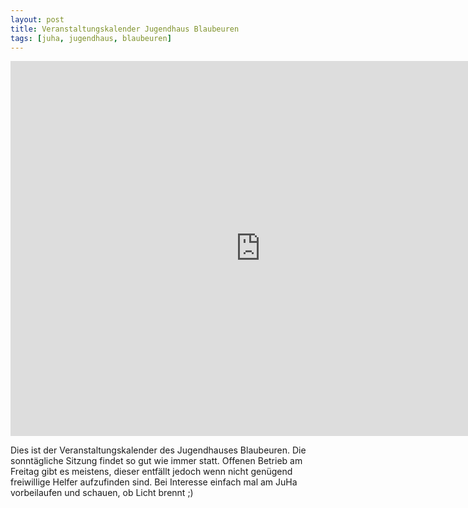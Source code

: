 ```yaml
---
layout: post
title: Veranstaltungskalender Jugendhaus Blaubeuren
tags: [juha, jugendhaus, blaubeuren]
---
```


<iframe src="https://calendar.google.com/calendar/embed?src=9gq2o1h1selvh7p1ujdi3a3ras%40group.calendar.google.com&ctz=Europe%2FBerlin" style="border: 0" width="800" height="600" frameborder="0" scrolling="no"></iframe>

Dies ist der Veranstaltungskalender des Jugendhauses Blaubeuren. Die sonntägliche Sitzung findet so gut wie immer statt. Offenen Betrieb am Freitag gibt es meistens, dieser entfällt jedoch wenn nicht genügend freiwillige Helfer aufzufinden sind. Bei Interesse einfach mal am JuHa vorbeilaufen und schauen, ob Licht brennt ;)
